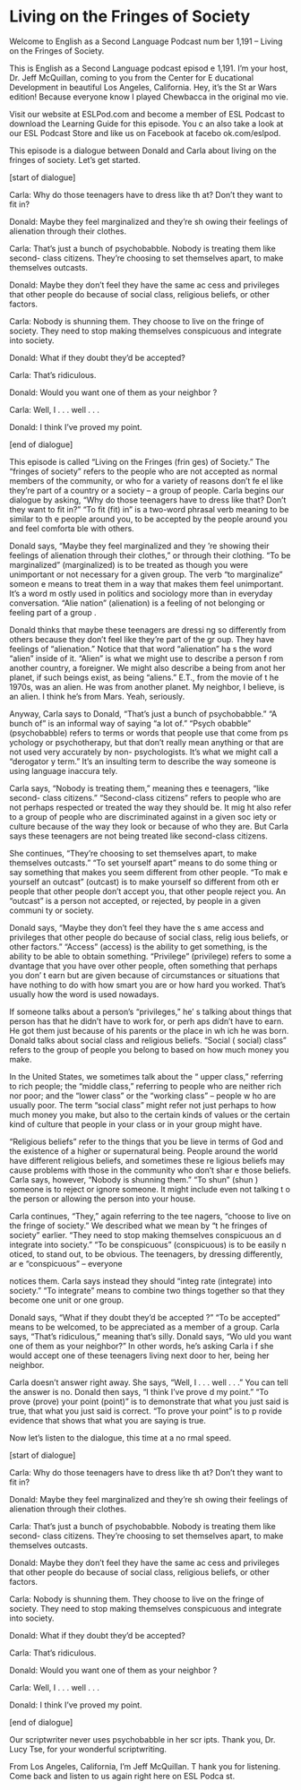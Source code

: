 # Living on the Fringes of Society

Welcome to English as a Second Language Podcast num ber 1,191 – Living on the Fringes of Society. 

This is English as a Second Language podcast episod e 1,191. I’m your host, Dr. Jeff McQuillan, coming to you from the Center for E ducational Development in beautiful Los Angeles, California. Hey, it’s the St ar Wars edition! Because everyone know I played Chewbacca in the original mo vie.  

Visit our website at ESLPod.com and become a member  of ESL Podcast to download the Learning Guide for this episode. You c an also take a look at our ESL Podcast Store and like us on Facebook at facebo ok.com/eslpod. 

This episode is a dialogue between Donald and Carla  about living on the fringes of society. Let’s get started. 

[start of dialogue] 

Carla: Why do those teenagers have to dress like th at? Don’t they want to fit in? 

Donald: Maybe they feel marginalized and they’re sh owing their feelings of alienation through their clothes. 

Carla: That’s just a bunch of psychobabble. Nobody is treating them like second- class citizens. They’re choosing to set themselves apart, to make themselves outcasts.  

Donald: Maybe they don’t feel they have the same ac cess and privileges that other people do because of social class, religious beliefs, or other factors. 

Carla: Nobody is shunning them. They choose to live  on the fringe of society. They need to stop making themselves conspicuous and  integrate into society. 

Donald: What if they doubt they’d be accepted? 

Carla: That’s ridiculous.  

Donald: Would you want one of them as your neighbor ? 

Carla: Well, I . . . well . . .  

Donald: I think I’ve proved my point. 

[end of dialogue] 

This episode is called “Living on the Fringes (frin ges) of Society.” The “fringes of society” refers to the people who are not accepted as normal members of the community, or who for a variety of reasons don’t fe el like they’re part of a country or a society – a group of people. Carla begins our dialogue by asking, “Why do those teenagers have to dress like that? Don’t they  want to fit in?” “To fit (fit) in” is a two-word phrasal verb meaning to be similar to th e people around you, to be accepted by the people around you and feel comforta ble with others.  

Donald says, “Maybe they feel marginalized and they ’re showing their feelings of alienation through their clothes,” or through their  clothing. “To be marginalized” (marginalized) is to be treated as though you were unimportant or not necessary for a given group. The verb “to marginalize” someon e means to treat them in a way that makes them feel unimportant. It’s a word m ostly used in politics and sociology more than in everyday conversation. “Alie nation” (alienation) is a feeling of not belonging or feeling part of a group .  

Donald thinks that maybe these teenagers are dressi ng so differently from others because they don’t feel like they’re part of the gr oup. They have feelings of “alienation.” Notice that that word “alienation” ha s the word “alien” inside of it. “Alien” is what we might use to describe a person f rom another country, a foreigner. We might also describe a being from anot her planet, if such beings exist, as being “aliens.” E.T., from the movie of t he 1970s, was an alien. He was from another planet. My neighbor, I believe, is an alien. I think he’s from Mars. Yeah, seriously.  

Anyway, Carla says to Donald, “That’s just a bunch of psychobabble.” “A bunch of” is an informal way of saying “a lot of.” “Psych obabble” (psychobabble) refers to terms or words that people use that come from ps ychology or psychotherapy, but that don’t really mean anything or that are not  used very accurately by non- psychologists. It’s what we might call a “derogator y term.” It’s an insulting term to describe the way someone is using language inaccura tely.  

Carla says, “Nobody is treating them,” meaning thes e teenagers, “like second- class citizens.” “Second-class citizens” refers to people who are not perhaps respected or treated the way they should be. It mig ht also refer to a group of people who are discriminated against in a given soc iety or culture because of the way they look or because of who they are. But Carla  says these teenagers are not being treated like second-class citizens.  

 She continues, “They’re choosing to set themselves apart, to make themselves outcasts.” “To set yourself apart” means to do some thing or say something that makes you seem different from other people. “To mak e yourself an outcast” (outcast) is to make yourself so different from oth er people that other people don’t accept you, that other people reject you. An “outcast” is a person not accepted, or rejected, by people in a given communi ty or society. 

Donald says, “Maybe they don’t feel they have the s ame access and privileges that other people do because of social class, relig ious beliefs, or other factors.” “Access” (access) is the ability to get something, is the ability to be able to obtain something. “Privilege” (privilege) refers to some a dvantage that you have over other people, often something that perhaps you don’ t earn but are given because of circumstances or situations that have nothing to  do with how smart you are or how hard you worked. That’s usually how the word is  used nowadays.  

If someone talks about a person’s “privileges,” he’ s talking about things that person has that he didn’t have to work for, or perh aps didn’t have to earn. He got them just because of his parents or the place in wh ich he was born. Donald talks about social class and religious beliefs. “Social ( social) class” refers to the group of people you belong to based on how much money you  make.  

In the United States, we sometimes talk about the “ upper class,” referring to rich people; the “middle class,” referring to people who  are neither rich nor poor; and the “lower class” or the “working class” – people w ho are usually poor. The term “social class” might refer not just perhaps to how much money you make, but also to the certain kinds of values or the certain kind of culture that people in your class or in your group might have.  

“Religious beliefs” refer to the things that you be lieve in terms of God and the existence of a higher or supernatural being. People  around the world have different religious beliefs, and sometimes these re ligious beliefs may cause problems with those in the community who don’t shar e those beliefs. Carla says, however, “Nobody is shunning them.” “To shun” (shun ) someone is to reject or ignore someone. It might include even not talking t o the person or allowing the person into your house.  

Carla continues, “They,” again referring to the tee nagers, “choose to live on the fringe of society.” We described what we mean by “t he fringes of society” earlier. “They need to stop making themselves conspicuous an d integrate into society.” “To be conspicuous” (conspicuous) is to be easily n oticed, to stand out, to be obvious. The teenagers, by dressing differently, ar e “conspicuous” – everyone  

notices them. Carla says instead they should “integ rate (integrate) into society.” “To integrate” means to combine two things together  so that they become one unit or one group.  

Donald says, “What if they doubt they’d be accepted ?” “To be accepted” means to be welcomed, to be appreciated as a member of a group. Carla says, “That’s ridiculous,” meaning that’s silly. Donald says, “Wo uld you want one of them as your neighbor?” In other words, he’s asking Carla i f she would accept one of these teenagers living next door to her, being her neighbor.  

Carla doesn’t answer right away. She says, “Well, I  . . . well . . .” You can tell the answer is no. Donald then says, “I think I’ve prove d my point.” “To prove (prove) your point (point)” is to demonstrate that what you  just said is true, that what you just said is correct. “To prove your point” is to p rovide evidence that shows that what you are saying is true.  

Now let’s listen to the dialogue, this time at a no rmal speed. 

[start of dialogue] 

Carla: Why do those teenagers have to dress like th at? Don’t they want to fit in? 

Donald: Maybe they feel marginalized and they’re sh owing their feelings of alienation through their clothes. 

Carla: That’s just a bunch of psychobabble. Nobody is treating them like second- class citizens. They’re choosing to set themselves apart, to make themselves outcasts.  

Donald: Maybe they don’t feel they have the same ac cess and privileges that other people do because of social class, religious beliefs, or other factors. 

Carla: Nobody is shunning them. They choose to live  on the fringe of society. They need to stop making themselves conspicuous and  integrate into society. 

Donald: What if they doubt they’d be accepted? 

Carla: That’s ridiculous.  

Donald: Would you want one of them as your neighbor ? 

Carla: Well, I . . . well . . .   

 Donald: I think I’ve proved my point. 

[end of dialogue] 

Our scriptwriter never uses psychobabble in her scr ipts. Thank you, Dr. Lucy Tse, for your wonderful scriptwriting.  

From Los Angeles, California, I’m Jeff McQuillan. T hank you for listening. Come back and listen to us again right here on ESL Podca st.  

